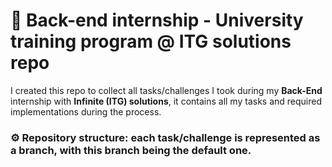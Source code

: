 ﻿# 🎯 **Back-end internship - University training program @ ITG solutions repo**  
I created this repo to collect all tasks/challenges I took during my **Back-End** internship with **Infinite (ITG) solutions**, it contains all my tasks and required implementations during the process.
### ⚙️ **Repository structure**: each task/challenge is represented as a branch, with this branch being the default one.
 








